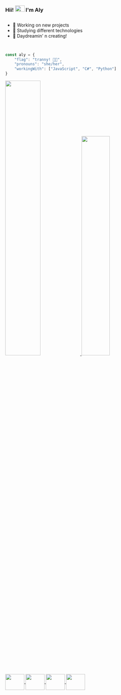 ### Hii! <img height="20px" width="30px" src="https://custom-doodle.com/wp-content/uploads/doodle/hello-kitty-emotions-face/hello-kitty-emotions-face-doodle.gif"/> I'm Aly
##

 - 🧸 Working on new projects <br>
 - 🤍 Studying different technologies <br>
 - 🌙 Daydreamin' n creating!
 
##

```javascript

const aly = {
    "flag": "tranny! 🏳️‍⚧️",
    "pronouns": "she/her",
    "workingWith": ["JavaScript", "C#", "Python"]
}

```

<div>
<a href="https://github.com/AylaCeleste">
<img width="47%" src="https://github-readme-stats.vercel.app/api?username=AylaCeleste&show_icons=true&theme=dracula&include_all_commits=true&count_private=true"/>
<img width="42%" src="https://github-readme-stats.vercel.app/api/top-langs/?username=AylaCeleste&layout=compact&langs_count=8&hide_border=true&theme=dracula"/>
</div>
 
##

<div style="display: inline_block">
  <img align="center" height="50" width="60" src="https://cdn.jsdelivr.net/gh/devicons/devicon/icons/threejs/threejs-original.svg" />
  <img align="center" height="50" width="60" src="https://cdn.jsdelivr.net/gh/devicons/devicon/icons/react/react-original.svg" />
  <img align="center" height="50" width="60" src="https://cdn.jsdelivr.net/gh/devicons/devicon/icons/nodejs/nodejs-original.svg" />
  <img align="center" height="50" width="60" src="https://cdn.jsdelivr.net/gh/devicons/devicon/icons/csharp/csharp-plain.svg" />
</div
